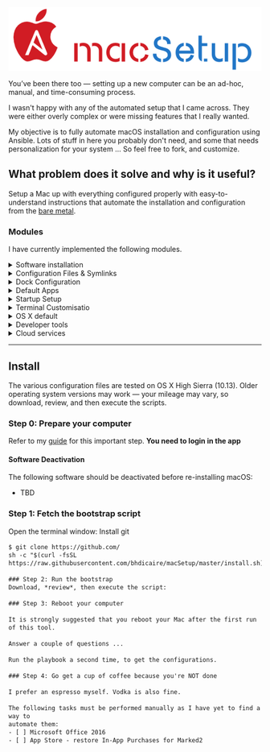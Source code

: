![macSetup logo](https://github.com/bhdicaire/macSetup/raw/master/doc/logo.png)

You’ve been there too — setting up a new computer can be an ad-hoc, manual, and time-consuming process.

I wasn't happy with any of the automated setup that I came across. They were either overly complex or were missing features that I really wanted.

My objective is to fully automate macOS installation and configuration using Ansible. Lots of stuff in here you probably don't need, and some that needs personalization for your system ... So feel free to fork, and customize.

## What problem does it solve and why is it useful?

Setup a Mac up with everything configured properly with easy-to-understand instructions that automate the installation and configuration from the [bare metal](https://github.com/bhdicaire/macSetup/blob/master/doc/bareMetal.md).

### Modules
I have currently implemented the following modules.


<details>
<summary>Software installation</summary>

 This is being accomplish with the use of [homebrew](https://github.com/Homebrew/homebrew), [homebrew-cask](https://github.com/caskroom/homebrew-cask), and the Mac Apple Store CLI [(MAS)](https://github.com/mas-cli/mas).

</details>

<details>
<summary>Configuration Files & Symlinks</summary>
Any files and folders that are to be copied or symlinked, including app settings, licenses and dotfiles.
</details>
<details>
<summary>Dock Configuration</summary>
Automatic building of the Dock using [dockutil](https://github.com/kcrawford/dockutil).
</details>
<details>
<summary>Default Apps</summary>
File associations for various applications using [duti](https://github.com/moretension/duti).
</details>
<details>
<summary>Startup Setup</summary>
Ensures that the required items start on startup using [loginitems](https://github.com/OJFord/loginitems).
</details>
<details>
<summary>Terminal Customisatio</summary>
Setting up the Terminal using JXA.
</details>
<details>
<summary>OS X default</summary>

[Apple Defaults](https://developer.apple.com/documentation/corefoundation/preferences_utilities)
* **macOS & Software Defaults**: Updating of plist properties for various
  aspects of macOS and software configuration.  This uses a custom plist module
  which allows for complex updates of plist files far beyond the defaults
  command.  The plist module is a modified version of
  [Matthias Neugebauer's plist module](https://github.com/mtneug/ansible-modules-plist).
</details>

<details>
<summary>Developer tools</summary>

Vim, bash, tab completion, curl, git, GNU core utils, Python, Ruby, etc
Developer apps: iTerm2, Sublime Text, Atom, VirtualBox, Vagrant, Docker, Chrome, etc
Node.js, JSHint, and Less
</details>
<details>
<summary>Cloud services</summary>

Amazon Web Services (Boto, AWS CLI, S3cmd,
Azure
</details>

---
## Install

The various configuration files are tested on OS X High Sierra (10.13). Older operating system versions may work — your mileage may vary, so download, review, and then execute the scripts.

### Step 0: Prepare your computer
Refer to my [guide](https://github.com/bhdicaire/macSetup/blob/master/prepare.md) for this important step.
 **You need to login in the app**

#### Software Deactivation

The following software should be deactivated before re-installing macOS:
* TBD
### Step 1: Fetch the bootstrap script
Open the terminal window:
Install git
```
$ git clone https://github.com/
sh -c "$(curl -fsSL https://raw.githubusercontent.com/bhdicaire/macSetup/master/install.sh)"```

### Step 2: Run the bootstrap
Download, *review*, then execute the script:

### Step 3: Reboot your computer

It is strongly suggested that you reboot your Mac after the first run
of this tool.

Answer a couple of questions ...

Run the playbook a second time, to get the configurations.

### Step 4: Go get a cup of coffee because you're NOT done

I prefer an espresso myself. Vodka is also fine.

The following tasks must be performed manually as I have yet to find a way to
automate them:
- [ ] Microsoft Office 2016
- [ ] App Store - restore In-App Purchases for Marked2

